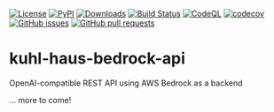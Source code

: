 <!-- These are examples of badges you might want to add to your README:
   please update the URLs accordingly 

[![ReadTheDocs](https://readthedocs.org/projects/kuhl-haus-bedrock-api/badge/?version=latest)](https://kuhl-haus-bedrock-api.readthedocs.io/en/stable/)
[![Conda-Forge](https://img.shields.io/conda/vn/conda-forge/kuhl-haus-bedrock-api.svg)](https://anaconda.org/conda-forge/kuhl-haus-bedrock-api)
-->


[![License](https://img.shields.io/github/license/kuhl-haus/kuhl-haus-bedrock-api)](https://github.com/kuhl-haus/kuhl-haus-bedrock-api/blob/mainline/LICENSE.txt)
[![PyPI](https://img.shields.io/pypi/v/kuhl-haus-bedrock-api.svg)](https://pypi.org/project/kuhl-haus-bedrock-api/)
[![Downloads](https://static.pepy.tech/badge/kuhl-haus-bedrock-api/month)](https://pepy.tech/project/kuhl-haus-bedrock-api)
[![Build Status](https://github.com/kuhl-haus/kuhl-haus-bedrock-api/actions/workflows/publish-to-pypi.yml/badge.svg)](https://github.com/kuhl-haus/kuhl-haus-bedrock-api/actions/workflows/publish-to-pypi.yml)
[![CodeQL](https://github.com/kuhl-haus/kuhl-haus-bedrock-api/workflows/CodeQL/badge.svg)](https://github.com/kuhl-haus/kuhl-haus-bedrock-api/actions/workflows/github-code-scanning/codeql/)
[![codecov](https://codecov.io/gh/kuhl-haus/kuhl-haus-bedrock-api/branch/mainline/graph/badge.svg)](https://codecov.io/gh/kuhl-haus/kuhl-haus-bedrock-api)
[![GitHub issues](https://img.shields.io/github/issues/kuhl-haus/kuhl-haus-bedrock-api)](https://github.com/kuhl-haus/kuhl-haus-bedrock-api/issues)
[![GitHub pull requests](https://img.shields.io/github/issues-pr/kuhl-haus/kuhl-haus-bedrock-api)](https://github.com/kuhl-haus/kuhl-haus-bedrock-api/pulls)



# kuhl-haus-bedrock-api

OpenAI-compatible REST API using AWS Bedrock as a backend

... more to come!
